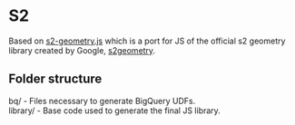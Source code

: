 # S2

Based on [s2-geometry.js](https://github.com/hunterjm/s2-geometry.js) which is a port for JS of the official s2 geometry library created by Google, [s2geometry](https://github.com/google/s2geometry).

## Folder structure

bq/      - Files necessary to generate BigQuery UDFs.  
library/ - Base code used to generate the final JS library.
